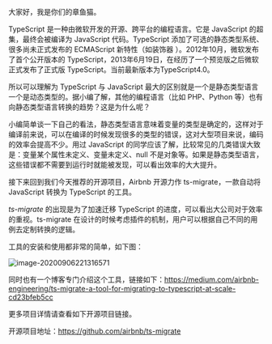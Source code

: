 大家好，我是你们的章鱼猫。

TypeScript 是一种由微软开发的开源、跨平台的编程语言。它是 JavaScript 的超集，最终会被编译为 JavaScript 代码。TypeScript 添加了可选的静态类型系统、很多尚未正式发布的 ECMAScript 新特性（如装饰器 ）。2012年10月，微软发布了首个公开版本的 TypeScript，2013年6月19日，在经历了一个预览版之后微软正式发布了正式版 TypeScript。当前最新版本为TypeScript4.0。

所以可以理解为 TypeScript 与 JavaScript 最大的区别就是一个是静态类型语言一个是动态类型的。据小编了解，其他的编程语言（比如 PHP、Python 等）也有向静态类型语言转换的趋势？这是为什么呢？

小编简单谈一下自己的看法，静态类型语言意味着变量的类型是确定的，这样对于编译前来说，可以在编译的时候发现很多的类型的错误，这对大型项目来说，编码的效率会提高不少。用过 JavaScript 的同学应该了解，比较常见的几类错误大致是：变量某个属性未定义、变量未定义、null 不是对象等。如果是静态类型语言，这些错误都不需要到运行时就能被发现，可以看出效率的大大提升。

接下来回到我们今天推荐的开源项目，Airbnb 开源力作 ts-migrate，一款自动将 JavaScript 转换为 TypeScript 的工具。

*ts-migrate* 的出现是为了加速迁移 TypeScript 的进度，可以看出大公司对于效率的重视。ts-migrate 在设计的时候考虑插件的机制，用户可以根据自己不同的用例去定制转换的逻辑。

工具的安装和使用都非常的简单，如下图：

![image-20200906221316571](https://7465-test-3c9b5e-1-1301419220.tcb.qcloud.la/mac_github_images/compress_image-20200906221316571.png)

同时也有一个博客专门介绍这个工具，链接如下：https://medium.com/airbnb-engineering/ts-migrate-a-tool-for-migrating-to-typescript-at-scale-cd23bfeb5cc

更多项目详情请查看如下开源项目链接。

开源项目地址：https://github.com/airbnb/ts-migrate